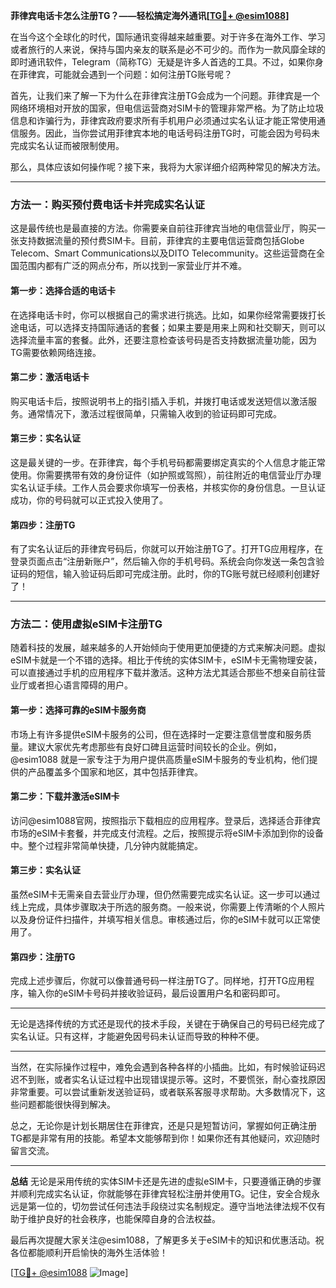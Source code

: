 **菲律宾电话卡怎么注册TG？——轻松搞定海外通讯[[TG💪+ @esim1088](https://t.me/s/esim1088)]**

在当今这个全球化的时代，国际通讯变得越来越重要。对于许多在海外工作、学习或者旅行的人来说，保持与国内亲友的联系是必不可少的。而作为一款风靡全球的即时通讯软件，Telegram（简称TG）无疑是许多人首选的工具。不过，如果你身在菲律宾，可能就会遇到一个问题：如何注册TG账号呢？

首先，让我们来了解一下为什么在菲律宾注册TG会成为一个问题。菲律宾是一个网络环境相对开放的国家，但电信运营商对SIM卡的管理非常严格。为了防止垃圾信息和诈骗行为，菲律宾政府要求所有手机用户必须通过实名认证才能正常使用通信服务。因此，当你尝试用菲律宾本地的电话号码注册TG时，可能会因为号码未完成实名认证而被限制使用。

那么，具体应该如何操作呢？接下来，我将为大家详细介绍两种常见的解决方法。

---

### 方法一：购买预付费电话卡并完成实名认证

这是最传统也是最直接的方法。你需要亲自前往菲律宾当地的电信营业厅，购买一张支持数据流量的预付费SIM卡。目前，菲律宾的主要电信运营商包括Globe Telecom、Smart Communications以及DITO Telecommunity。这些运营商在全国范围内都有广泛的网点分布，所以找到一家营业厅并不难。

#### 第一步：选择合适的电话卡
在选择电话卡时，你可以根据自己的需求进行挑选。比如，如果你经常需要拨打长途电话，可以选择支持国际通话的套餐；如果主要是用来上网和社交聊天，则可以选择流量丰富的套餐。此外，还要注意检查该号码是否支持数据流量功能，因为TG需要依赖网络连接。

#### 第二步：激活电话卡
购买电话卡后，按照说明书上的指引插入手机，并拨打电话或发送短信以激活服务。通常情况下，激活过程很简单，只需输入收到的验证码即可完成。

#### 第三步：实名认证
这是最关键的一步。在菲律宾，每个手机号码都需要绑定真实的个人信息才能正常使用。你需要携带有效的身份证件（如护照或驾照），前往附近的电信营业厅办理实名认证手续。工作人员会要求你填写一份表格，并核实你的身份信息。一旦认证成功，你的号码就可以正式投入使用了。

#### 第四步：注册TG
有了实名认证后的菲律宾号码后，你就可以开始注册TG了。打开TG应用程序，在登录页面点击“注册新账户”，然后输入你的手机号码。系统会向你发送一条包含验证码的短信，输入验证码后即可完成注册。此时，你的TG账号就已经顺利创建好了！

---

### 方法二：使用虚拟eSIM卡注册TG

随着科技的发展，越来越多的人开始倾向于使用更加便捷的方式来解决问题。虚拟eSIM卡就是一个不错的选择。相比于传统的实体SIM卡，eSIM卡无需物理安装，可以直接通过手机的应用程序下载并激活。这种方法尤其适合那些不想亲自前往营业厅或者担心语言障碍的用户。

#### 第一步：选择可靠的eSIM卡服务商
市场上有许多提供eSIM卡服务的公司，但在选择时一定要注意信誉度和服务质量。建议大家优先考虑那些有良好口碑且运营时间较长的企业。例如，@esim1088 就是一家专注于为用户提供高质量eSIM卡服务的专业机构，他们提供的产品覆盖多个国家和地区，其中包括菲律宾。

#### 第二步：下载并激活eSIM卡
访问@esim1088官网，按照指示下载相应的应用程序。登录后，选择适合菲律宾市场的eSIM卡套餐，并完成支付流程。之后，按照提示将eSIM卡添加到你的设备中。整个过程非常简单快捷，几分钟内就能搞定。

#### 第三步：实名认证
虽然eSIM卡无需亲自去营业厅办理，但仍然需要完成实名认证。这一步可以通过线上完成，具体步骤取决于所选的服务商。一般来说，你需要上传清晰的个人照片以及身份证件扫描件，并填写相关信息。审核通过后，你的eSIM卡就可以正常使用了。

#### 第四步：注册TG
完成上述步骤后，你就可以像普通号码一样注册TG了。同样地，打开TG应用程序，输入你的eSIM卡号码并接收验证码，最后设置用户名和密码即可。

---

无论是选择传统的方式还是现代的技术手段，关键在于确保自己的号码已经完成了实名认证。只有这样，才能避免因号码未认证而导致的种种不便。

---

当然，在实际操作过程中，难免会遇到各种各样的小插曲。比如，有时候验证码迟迟不到账，或者实名认证过程中出现错误提示等。这时，不要慌张，耐心查找原因非常重要。可以尝试重新发送验证码，或者联系客服寻求帮助。大多数情况下，这些问题都能很快得到解决。

总之，无论你是计划长期居住在菲律宾，还是只是短暂访问，掌握如何正确注册TG都是非常有用的技能。希望本文能够帮到你！如果你还有其他疑问，欢迎随时留言交流。

---

**总结**
无论是采用传统的实体SIM卡还是先进的虚拟eSIM卡，只要遵循正确的步骤并顺利完成实名认证，你就能够在菲律宾轻松注册并使用TG。记住，安全合规永远是第一位的，切勿尝试任何违法手段绕过实名制规定。遵守当地法律法规不仅有助于维护良好的社会秩序，也能保障自身的合法权益。

最后再次提醒大家关注@esim1088，了解更多关于eSIM卡的知识和优惠活动。祝各位都能顺利开启愉快的海外生活体验！

[[TG💪+ @esim1088](https://t.me/s/esim1088) ![Image](https://i.postimg.cc/4NQfJmqS/Snipaste-2025-05-13-00-14-12.png)]